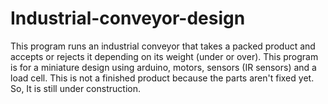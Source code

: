 # Industrial-conveyor-design
This program runs an industrial conveyor that takes a packed product and accepts or rejects it depending on its weight (under or over). This program is for a miniature design using arduino, motors, sensors (IR sensors) and a load cell. This is not a finished product because the parts aren't fixed yet. So, It is still under construction.
